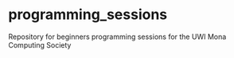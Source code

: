 programming_sessions
====================

Repository for beginners programming sessions for the UWI Mona Computing Society
